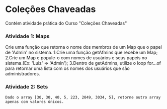 # Coleções Chaveadas
Contém atividade prática do Curso "Coleções Chaveadas"

### Atividade 1: Maps
Crie uma função que retorna o nome dos membros de um Map que o papel de 'Admin' no sistema.
	1.Crie uma função getAfmins que recebe um Map;
	2.Crie um Map e popule-o com nomes de usuários e seus papeis no sistema.(Ex: 'Luiz' => 'Admin');
	3.Dentro de getAdmins, utilize o loop for...of para retornar uma lista com os nomes dos usuários que são administradores.

### Atividade 2: Sets
	Dado o array [30, 30, 40, 5, 223, 2049, 3034, 5], retorne outro array apenas com valores únicos. 
